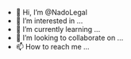 - 👋 Hi, I’m @NadoLegal
- 👀 I’m interested in ...
- 🌱 I’m currently learning ...
- 💞️ I’m looking to collaborate on ...
- 📫 How to reach me ...

<!---
NadoLegal/NadoLegal is a ✨ special ✨ repository because its `README.md` (this file) appears on your GitHub profile.
You can click the Preview link to take a look at your changes.
--->
